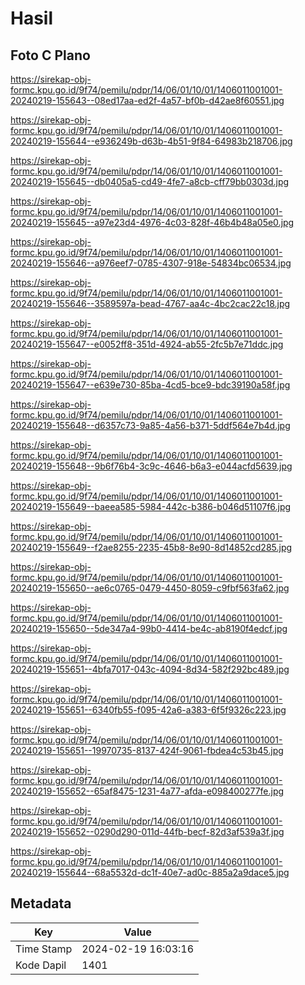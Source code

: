 # Hasil

## Foto C Plano

https://sirekap-obj-formc.kpu.go.id/9f74/pemilu/pdpr/14/06/01/10/01/1406011001001-20240219-155643--08ed17aa-ed2f-4a57-bf0b-d42ae8f60551.jpg

https://sirekap-obj-formc.kpu.go.id/9f74/pemilu/pdpr/14/06/01/10/01/1406011001001-20240219-155644--e936249b-d63b-4b51-9f84-64983b218706.jpg

https://sirekap-obj-formc.kpu.go.id/9f74/pemilu/pdpr/14/06/01/10/01/1406011001001-20240219-155645--db0405a5-cd49-4fe7-a8cb-cff79bb0303d.jpg

https://sirekap-obj-formc.kpu.go.id/9f74/pemilu/pdpr/14/06/01/10/01/1406011001001-20240219-155645--a97e23d4-4976-4c03-828f-46b4b48a05e0.jpg

https://sirekap-obj-formc.kpu.go.id/9f74/pemilu/pdpr/14/06/01/10/01/1406011001001-20240219-155646--a976eef7-0785-4307-918e-54834bc06534.jpg

https://sirekap-obj-formc.kpu.go.id/9f74/pemilu/pdpr/14/06/01/10/01/1406011001001-20240219-155646--3589597a-bead-4767-aa4c-4bc2cac22c18.jpg

https://sirekap-obj-formc.kpu.go.id/9f74/pemilu/pdpr/14/06/01/10/01/1406011001001-20240219-155647--e0052ff8-351d-4924-ab55-2fc5b7e71ddc.jpg

https://sirekap-obj-formc.kpu.go.id/9f74/pemilu/pdpr/14/06/01/10/01/1406011001001-20240219-155647--e639e730-85ba-4cd5-bce9-bdc39190a58f.jpg

https://sirekap-obj-formc.kpu.go.id/9f74/pemilu/pdpr/14/06/01/10/01/1406011001001-20240219-155648--d6357c73-9a85-4a56-b371-5ddf564e7b4d.jpg

https://sirekap-obj-formc.kpu.go.id/9f74/pemilu/pdpr/14/06/01/10/01/1406011001001-20240219-155648--9b6f76b4-3c9c-4646-b6a3-e044acfd5639.jpg

https://sirekap-obj-formc.kpu.go.id/9f74/pemilu/pdpr/14/06/01/10/01/1406011001001-20240219-155649--baeea585-5984-442c-b386-b046d51107f6.jpg

https://sirekap-obj-formc.kpu.go.id/9f74/pemilu/pdpr/14/06/01/10/01/1406011001001-20240219-155649--f2ae8255-2235-45b8-8e90-8d14852cd285.jpg

https://sirekap-obj-formc.kpu.go.id/9f74/pemilu/pdpr/14/06/01/10/01/1406011001001-20240219-155650--ae6c0765-0479-4450-8059-c9fbf563fa62.jpg

https://sirekap-obj-formc.kpu.go.id/9f74/pemilu/pdpr/14/06/01/10/01/1406011001001-20240219-155650--5de347a4-99b0-4414-be4c-ab8190f4edcf.jpg

https://sirekap-obj-formc.kpu.go.id/9f74/pemilu/pdpr/14/06/01/10/01/1406011001001-20240219-155651--4bfa7017-043c-4094-8d34-582f292bc489.jpg

https://sirekap-obj-formc.kpu.go.id/9f74/pemilu/pdpr/14/06/01/10/01/1406011001001-20240219-155651--6340fb55-f095-42a6-a383-6f5f9326c223.jpg

https://sirekap-obj-formc.kpu.go.id/9f74/pemilu/pdpr/14/06/01/10/01/1406011001001-20240219-155651--19970735-8137-424f-9061-fbdea4c53b45.jpg

https://sirekap-obj-formc.kpu.go.id/9f74/pemilu/pdpr/14/06/01/10/01/1406011001001-20240219-155652--65af8475-1231-4a77-afda-e098400277fe.jpg

https://sirekap-obj-formc.kpu.go.id/9f74/pemilu/pdpr/14/06/01/10/01/1406011001001-20240219-155652--0290d290-011d-44fb-becf-82d3af539a3f.jpg

https://sirekap-obj-formc.kpu.go.id/9f74/pemilu/pdpr/14/06/01/10/01/1406011001001-20240219-155644--68a5532d-dc1f-40e7-ad0c-885a2a9dace5.jpg


## Metadata

| Key        | Value               |
| ---------- | ------------------- |
| Time Stamp | 2024-02-19 16:03:16 |
| Kode Dapil | 1401                |



